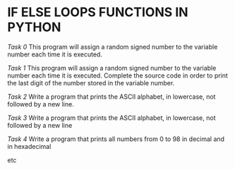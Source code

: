 # IF ELSE LOOPS FUNCTIONS IN PYTHON

*Task 0*
This program will assign a random signed number to the
variable number each time it is executed.

*Task 1*
This program will assign a random signed number to the variable number
each time it is executed. Complete the source code in order to print the
last digit of the number stored in the variable number.

*Task 2*
Write a program that prints the ASCII alphabet, in lowercase, not followed by a new line.

*Task 3*
Write a program that prints the ASCII alphabet, in lowercase, not followed by a new line

*Task 4*
Write a program that prints all numbers from 0 to 98 in decimal and in hexadecimal

etc